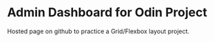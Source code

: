 # Admin Dashboard for Odin Project

Hosted page on github to practice a Grid/Flexbox layout project. 